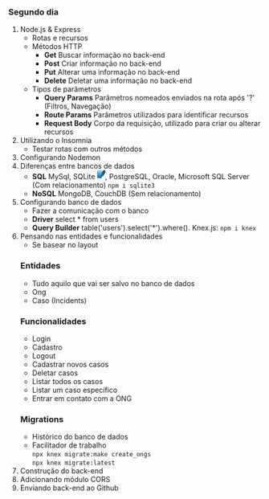 ### Segundo dia

1. Node.js & Express
   - Rotas e recursos
   - Métodos HTTP
     - **Get** Buscar informação no back-end
     - **Post** Criar informação no back-end
     - **Put** Alterar uma informação no back-end
     - **Delete** Deletar uma informação no back-end
   - Tipos de parâmetros
     - **Query Params** Parâmetros nomeados enviados na rota após '?' (Filtros, Navegação)
     - **Route Params** Parâmetros utilizados para identificar recursos
     - **Request Body** Corpo da requisição, utilizado para criar ou alterar recursos
2. Utilizando o Insomnia
   - Testar rotas com outros métodos
3. Configurando Nodemon
4. Diferenças entre bancos de dados
   - **SQL** MySql, SQLite <img src="image/sqlite.png" alt="node" height="18">, PostgreSQL, Oracle, Microsoft SQL Server (Com relacionamento) `npm i sqlite3`
   - **NoSQL** MongoDB, CouchDB (Sem relacionamento)
5. Configurando banco de dados
   - Fazer a comunicação com o banco
   - **Driver** select \* from users
   - **Query Builder** table('users').select('\*').where(). Knex.js: `npm i knex`
6. Pensando nas entidades e funcionalidades
   - Se basear no layout
   ### Entidades
   - Tudo aquilo que vai ser salvo no banco de dados
   - Ong
   - Caso (Incidents)
   ### Funcionalidades
   - Login
   - Cadastro
   - Logout
   - Cadastrar novos casos
   - Deletar casos
   - Listar todos os casos
   - Listar um caso específico
   - Entrar em contato com a ONG
   ### Migrations
   - Histórico do banco de dados
   - Facilitador de trabalho
     <br>
     `npx knex migrate:make create_ongs`
     <br>
     `npx knex migrate:latest`
7. Construção do back-end
8. Adicionando módulo CORS
9. Enviando back-end ao Github
